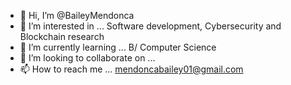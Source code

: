 - 👋 Hi, I’m @BaileyMendonca
- 👀 I’m interested in ... Software development, Cybersecurity and Blockchain research
- 🌱 I’m currently learning ... B/ Computer Science
- 💞️ I’m looking to collaborate on ...
- 📫 How to reach me ... mendoncabailey01@gmail.com

<!---
BaileyMendonca/BaileyMendonca is a ✨ special ✨ repository because its `README.md` (this file) appears on your GitHub profile.
You can click the Preview link to take a look at your changes.
--->
